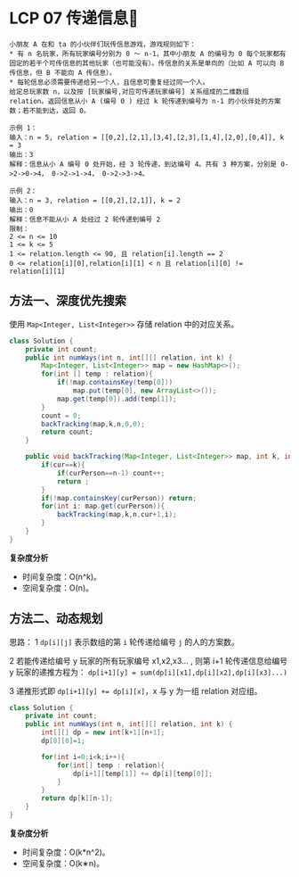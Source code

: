 # LCP 07 传递信息🔹

```text
小朋友 A 在和 ta 的小伙伴们玩传信息游戏，游戏规则如下： 
* 有 n 名玩家，所有玩家编号分别为 0 ～ n-1，其中小朋友 A 的编号为 0 每个玩家都有固定的若干个可传信息的其他玩家（也可能没有）。传信息的关系是单向的（比如 A 可以向 B 传信息，但 B 不能向 A 传信息）。 
* 每轮信息必须需要传递给另一个人，且信息可重复经过同一个人。 
给定总玩家数 n，以及按 [玩家编号,对应可传递玩家编号] 关系组成的二维数组 relation。返回信息从小 A (编号 0 ) 经过 k 轮传递到编号为 n-1 的小伙伴处的方案数；若不能到达，返回 0。 

示例 1： 
输入：n = 5, relation = [[0,2],[2,1],[3,4],[2,3],[1,4],[2,0],[0,4]], k = 3 
输出：3 
解释：信息从小 A 编号 0 处开始，经 3 轮传递，到达编号 4。共有 3 种方案，分别是 0->2->0->4， 0->2->1->4， 0->2->3->4。 

示例 2： 
输入：n = 3, relation = [[0,2],[2,1]], k = 2 
输出：0 
解释：信息不能从小 A 处经过 2 轮传递到编号 2 
限制： 
2 <= n <= 10 
1 <= k <= 5 
1 <= relation.length <= 90, 且 relation[i].length == 2 
0 <= relation[i][0],relation[i][1] < n 且 relation[i][0] != relation[i][1]
```

## 方法一、深度优先搜索

使用 `Map<Integer, List<Integer>>` 存储 relation 中的对应关系。

```java
class Solution {
    private int count;
    public int numWays(int n, int[][] relation, int k) {
        Map<Integer, List<Integer>> map = new HashMap<>();
        for(int [] temp : relation){
            if(!map.containsKey(temp[0]))
                map.put(temp[0], new ArrayList<>());
            map.get(temp[0]).add(temp[1]);
        }
        count = 0;
        backTracking(map,k,n,0,0);
        return count;
    }

    public void backTracking(Map<Integer, List<Integer>> map, int k, int n, int cur, int curPerson) {
        if(cur==k){
            if(curPerson==n-1) count++;
            return ;
        }
        if(!map.containsKey(curPerson)) return;
        for(int i: map.get(curPerson)){
            backTracking(map,k,n,cur+1,i);
        }
    }
}
```

**复杂度分析**

* 时间复杂度：O\(n^k\)。
* 空间复杂度：O\(n\)。

## 方法二、动态规划

思路： 1 `dp[i][j]` 表示数组的第 `i` 轮传递给编号 `j` 的人的方案数。

2 若能传递给编号 y 玩家的所有玩家编号 x1,x2,x3... , 则第 i+1 轮传递信息给编号 y 玩家的递推方程为： `dp[i+1][y] = sum(dp[i][x1],dp[i][x2],dp[i][x3]...)`

3 递推形式即 `dp[i+1][y] += dp[i][x]`，x 与 y 为一组 relation 对应组。

```java
class Solution {
    private int count;
    public int numWays(int n, int[][] relation, int k) {
        int[][] dp = new int[k+1][n+1];
        dp[0][0]=1;

        for(int i=0;i<k;i++){
            for(int[] temp : relation){
                dp[i+1][temp[1]] += dp[i][temp[0]];
            }
        }
        return dp[k][n-1];
    }
}
```

**复杂度分析**

* 时间复杂度：O\(k\*n^2\)。
* 空间复杂度：O\(k∗n\)。

